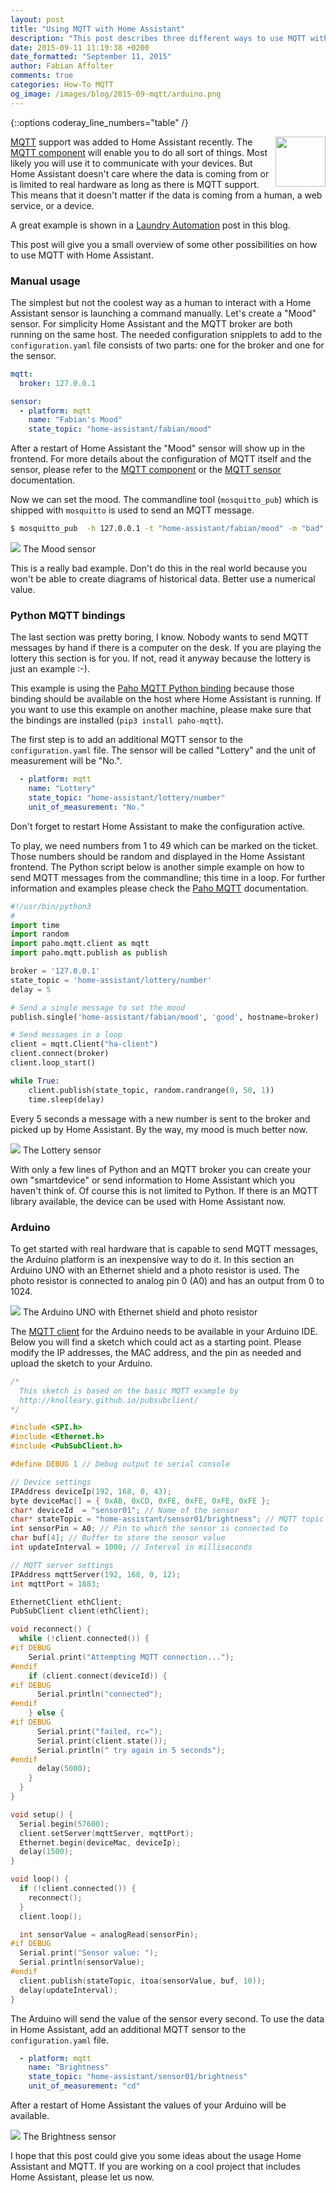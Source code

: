 ```yaml
---
layout: post
title: "Using MQTT with Home Assistant"
description: "This post describes three different ways to use MQTT with Home Assistant."
date: 2015-09-11 11:19:38 +0200
date_formatted: "September 11, 2015"
author: Fabian Affolter
comments: true
categories: How-To MQTT
og_image: /images/blog/2015-09-mqtt/arduino.png
---
```


{::options coderay_line_numbers="table" /}

<img src='/images/supported_brands/mqtt.png' style='border:none; box-shadow: none; float: right;' height='80' /> [MQTT](https://en.wikipedia.org/wiki/MQTT) support was added to Home Assistant recently. The [MQTT component](/components/mqtt/) will enable you to do all sort of things. Most likely you will use it to communicate with your devices. But Home Assistant doesn't care where the data is coming from or is limited to real hardware as long as there is MQTT support. This means that it doesn't matter if the data is coming from a human, a web service, or a device.

A great example is shown in a [Laundry Automation](/blog/2015/08/26/laundry-automation-with-moteino-mqtt-and-home-assistant/) post in this blog.

This post will give you a small overview of some other possibilities on how to use MQTT with Home Assistant.

<!--more-->

### Manual usage

The simplest but not the coolest way as a human to interact with a Home Assistant sensor is launching a command manually. Let's create a "Mood" sensor. For simplicity Home Assistant and the MQTT broker are both running on the same host. The needed configuration snipplets to add to the `configuration.yaml` file consists of two parts: one for the broker and one for the sensor.

```yaml
mqtt:
  broker: 127.0.0.1

sensor:
  - platform: mqtt
    name: "Fabian's Mood"
    state_topic: "home-assistant/fabian/mood"
```

After a restart of Home Assistant the "Mood" sensor will show up in the frontend. For more details about the configuration of MQTT itself and the sensor, please refer to the [MQTT component](/components/mqtt/) or the [MQTT sensor](/components/sensor.mqtt/) documentation.

Now we can set the mood. The commandline tool (`mosquitto_pub`) which is shipped with `mosquitto` is used to send an MQTT message.

```bash
$ mosquitto_pub  -h 127.0.0.1 -t "home-assistant/fabian/mood" -m "bad"
```

<p class='img'>
  <img src='/images/blog/2015-09-mqtt/mood.png' />
  The Mood sensor
</p>

This is a really bad example. Don't do this in the real world because you won't be able to create diagrams of historical data. Better use a numerical value.

### Python MQTT bindings

The last section was pretty boring, I know. Nobody wants to send MQTT messages by hand if there is a computer on the desk. If you are playing the lottery this section is for you. If not, read it anyway because the lottery is just an example :-).

This example is using the [Paho MQTT Python binding](https://eclipse.org/paho/clients/python/) because those binding should be available on the host where Home Assistant is running. If you want to use this example on another machine, please make sure that the bindings are installed (`pip3 install paho-mqtt`).

The first step is to add an additional MQTT sensor to the `configuration.yaml` file. The sensor will be called "Lottery" and the unit of measurement will be "No.".

```yaml
  - platform: mqtt
    name: "Lottery"
    state_topic: "home-assistant/lottery/number"
    unit_of_measurement: "No."
```

Don't forget to restart Home Assistant to make the configuration active.

To play, we need numbers from 1 to 49 which can be marked on the ticket. Those numbers should be random and displayed in the Home Assistant frontend. The Python script below is another simple example on how to send MQTT messages from the commandline; this time in a loop. For further information and examples please check the [Paho MQTT](https://eclipse.org/paho/clients/python/docs/) documentation.

```python
#!/usr/bin/python3
#
import time
import random
import paho.mqtt.client as mqtt
import paho.mqtt.publish as publish

broker = '127.0.0.1'
state_topic = 'home-assistant/lottery/number'
delay = 5

# Send a single message to set the mood
publish.single('home-assistant/fabian/mood', 'good', hostname=broker)

# Send messages in a loop
client = mqtt.Client("ha-client")
client.connect(broker)
client.loop_start()

while True:
    client.publish(state_topic, random.randrange(0, 50, 1))
    time.sleep(delay)
```

Every 5 seconds a message with a new number is sent to the broker and picked up by Home Assistant. By the way, my mood is much better now.

<p class='img'>
  <img src='/images/blog/2015-09-mqtt/lottery.png' />
  The Lottery sensor
</p>

With only a few lines of Python and an MQTT broker you can create your own "smartdevice" or send information to Home Assistant which you haven't think of. Of course this is not limited to Python. If there is an MQTT library available, the device can be used with Home Assistant now.

### Arduino

To get started with real hardware that is capable to send MQTT messages, the Arduino platform is an inexpensive way to do it. In this section an Arduino UNO with an Ethernet shield and a photo resistor is used. The photo resistor is connected to analog pin 0 (A0) and has an output from 0 to 1024.

<p class='img'>
  <img src='/images/blog/2015-09-mqtt/arduino-shield.png' />
  The Arduino UNO with Ethernet shield and photo resistor
</p>

The [MQTT client](http://knolleary.github.io/pubsubclient/) for the Arduino needs to be available in your Arduino IDE. Below you will find a sketch which could act as a starting point. Please modify the IP addresses, the MAC address, and the pin as needed and upload the sketch to your Arduino.

```c
/*
  This sketch is based on the basic MQTT example by
  http://knolleary.github.io/pubsubclient/
*/

#include <SPI.h>
#include <Ethernet.h>
#include <PubSubClient.h>

#define DEBUG 1 // Debug output to serial console

// Device settings
IPAddress deviceIp(192, 168, 0, 43);
byte deviceMac[] = { 0xAB, 0xCD, 0xFE, 0xFE, 0xFE, 0xFE };
char* deviceId  = "sensor01"; // Name of the sensor
char* stateTopic = "home-assistant/sensor01/brightness"; // MQTT topic where values are published
int sensorPin = A0; // Pin to which the sensor is connected to
char buf[4]; // Buffer to store the sensor value
int updateInterval = 1000; // Interval in milliseconds

// MQTT server settings
IPAddress mqttServer(192, 168, 0, 12);
int mqttPort = 1883;

EthernetClient ethClient;
PubSubClient client(ethClient);

void reconnect() {
  while (!client.connected()) {
#if DEBUG
    Serial.print("Attempting MQTT connection...");
#endif
    if (client.connect(deviceId)) {
#if DEBUG
      Serial.println("connected");
#endif
    } else {
#if DEBUG
      Serial.print("failed, rc=");
      Serial.print(client.state());
      Serial.println(" try again in 5 seconds");
#endif
      delay(5000);
    }
  }
}

void setup() {
  Serial.begin(57600);
  client.setServer(mqttServer, mqttPort);
  Ethernet.begin(deviceMac, deviceIp);
  delay(1500);
}

void loop() {
  if (!client.connected()) {
    reconnect();
  }
  client.loop();

  int sensorValue = analogRead(sensorPin);
#if DEBUG
  Serial.print("Sensor value: ");
  Serial.println(sensorValue);
#endif
  client.publish(stateTopic, itoa(sensorValue, buf, 10));
  delay(updateInterval);
}
```

The Arduino will send the value of the sensor every second. To use the data in Home Assistant, add an additional MQTT sensor to the `configuration.yaml` file.

```yaml
  - platform: mqtt
    name: "Brightness"
    state_topic: "home-assistant/sensor01/brightness"
    unit_of_measurement: "cd"
```

After a restart of Home Assistant the values of your Arduino will be available.

<p class='img'>
  <img src='/images/blog/2015-09-mqtt/arduino.png' />
  The Brightness sensor
</p>

I hope that this post could give you some ideas about the usage Home Assistant and MQTT. If you are working on a cool project that includes Home Assistant, please let us now.
